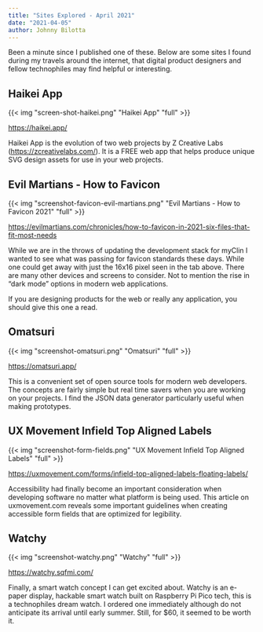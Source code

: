 ```yaml
---
title: "Sites Explored - April 2021"
date: "2021-04-05"
author: Johnny Bilotta
---
```


Been a minute since I published one of these. Below are some sites I found during my travels around the internet, that digital product designers and fellow technophiles may find helpful or interesting.

## Haikei App
{{< img "screen-shot-haikei.png" "Haikei App" "full" >}}

https://haikei.app/

Haikei App is the evolution of two web projects by Z Creative Labs (https://zcreativelabs.com/). It is a FREE web app that helps produce unique SVG design assets for use in your web projects.


## Evil Martians - How to Favicon
{{< img "screenshot-favicon-evil-martians.png" "Evil Martians - How to Favicon 2021" "full" >}}

https://evilmartians.com/chronicles/how-to-favicon-in-2021-six-files-that-fit-most-needs

While we are in the throws of updating the development stack for myClin I wanted to see what was passing for favicon standards these days. While one could get away with just the 16x16 pixel seen in the tab above. There are many other devices and screens to consider. Not to mention the rise in “dark mode” options in modern web applications.

If you are designing products for the web or really any application, you should give this one a read.

## Omatsuri
{{< img "screenshot-omatsuri.png" "Omatsuri" "full" >}}

https://omatsuri.app/

This is a convenient set of open source tools for modern web developers. The concepts are fairly simple but real time savers when you are working on your projects. I find the JSON data generator particularly useful when making prototypes.

## UX Movement Infield Top Aligned Labels
{{< img "screenshot-form-fields.png" "UX Movement Infield Top Aligned Labels" "full" >}}

https://uxmovement.com/forms/infield-top-aligned-labels-floating-labels/

Accessibility had finally become an important consideration when developing software no matter what platform is being used. This article on uxmovement.com reveals some important guidelines when creating accessible form fields that are optimized for legibility.

## Watchy
{{< img "screenshot-watchy.png" "Watchy" "full" >}}

https://watchy.sqfmi.com/

Finally, a smart watch concept I can get excited about. Watchy is an e-paper display, hackable smart watch built on Raspberry Pi Pico tech, this is a technophiles dream watch. I ordered one immediately although do not anticipate its arrival until early summer. Still, for $60, it seemed to be worth it.